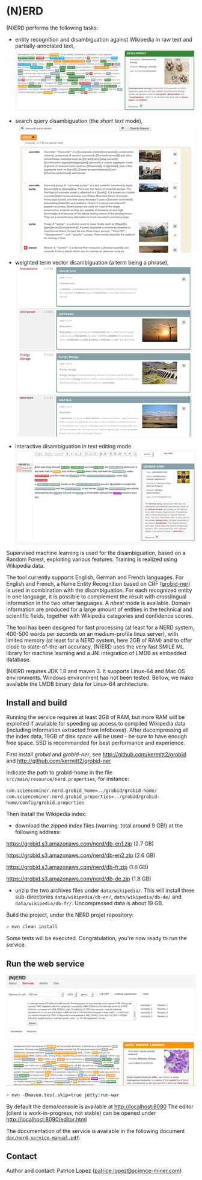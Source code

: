 # (N)ERD

(N)ERD performs the following tasks:

* entity recognition and disambiguation against Wikipedia in raw text and partially-annotated text,
![(N)ERD](doc/images/screen2.png)

* search query disambiguation (the _short text_ mode),
![Search query disambiguation](doc/images/screen3.png)

* weighted term vector disambiguation (a term being a phrase),
![Search query disambiguation](doc/images/screen4.png)

* interactive disambiguation in text editing mode.  
![Editor with real time disambiguation](doc/images/screen6.png)

Supervised machine learning is used for the disambiguation, based on a Random Forest, exploiting various features. Training is realized using Wikipedia data.  

The tool currently supports English, German and French languages. For English and French, a Name Entity Recognition based on CRF ([grobid-ner](https://github.com/kermitt2/grobid-ner)) is used in combination with the disambiguation. For each recognized entity in one language, it is possible to complement the result with crosslingual information in the two other languages. A _nbest_ mode is available. Domain information are produced for a large amount of entities in the technical and scientific fields, together with Wikipedia categories and confidence scores. 

The tool has been designed for fast processing (at least for a NERD system, 400-500 words per seconds on an medium-profile linux server), with limited memory (at least for a NERD system, here 2GB of RAM) and to offer close to state-of-the-art accuracy. (N)ERD uses the very fast SMILE ML library for machine learning and a JNI integration of LMDB as embedded database. 

(N)ERD requires JDK 1.8 and maven 3. It supports Linux-64 and Mac OS environments. Windows environment has not been tested. Bellow, we make available the LMDB binary data for Linux-64 architecture. 

## Install and build 

Running the service requires at least 2GB of RAM, but more RAM will be exploited if available for speeding up access to compiled Wikipedia data (including information extracted from Infoboxes). After decompressing all the index data, 19GB of disk space will be used - be sure to have enough free space. SSD is recommanded for best performance and experience. 

First install _grobid_ and _grobid-ner_, see http://github.com/kermitt2/grobid and http://github.com/kermitt2/grobid-ner

Indicate the path to grobid-home in the file ```src/main/resource/nerd.properties```, for instance: 

```
com.scienceminer.nerd.grobid_home=../grobid/grobid-home/
com.scienceminer.nerd.grobid_properties=../grobid/grobid-home/config/grobid.properties
``` 

Then install the Wikipedia index:

* download the zipped index files (warning: total around 9 GB!) at the following address: 

https://grobid.s3.amazonaws.com/nerd/db-en1.zip (2.7 GB)

https://grobid.s3.amazonaws.com/nerd/db-en2.zip (2.6 GB)

https://grobid.s3.amazonaws.com/nerd/db-fr.zip (1.6 GB)

https://grobid.s3.amazonaws.com/nerd/db-de.zip (1.8 GB)

* unzip the two archives files under ```data/wikipedia/```. This will install three sub-directories ```data/wikipedia/db-en/```, ```data/wikipedia/db-de/``` and ```data/wikipedia/db-fr/```. Uncompressed data is about 19 GB. 

Build the project, under the NERD projet repository:

```bash
> mvn clean install    
```

Some tests will be executed. Congratulation, you're now ready to run the service. 

## Run the web service 

![(N)ERD console](doc/images/Screen1.png)

```bash
> mvn -Dmaven.test.skip=true jetty:run-war
```

By default the demo/console is available at [http://localhost:8090](http://localhost:8090)
The editor (client is work-in-progress, not stable) can be opened under [http://localhost:8090/editor.html](http://localhost:8090/editor.html)

The documentation of the service is available in the following document [```doc/nerd-service-manual.pdf```](https://github.com/kermitt2/nerd/raw/master/doc/nerd-service-manual.pdf).

## Contact

Author and contact: Patrice Lopez (<patrice.lopez@science-miner.com>)
